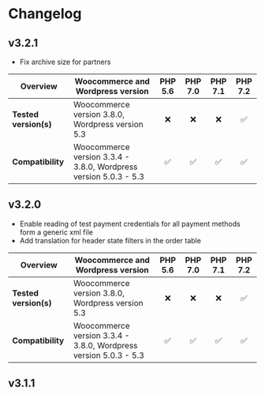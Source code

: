 # Changelog

## v3.2.1

*   Fix archive size for partners

|  Overview             | Woocommerce and Wordpress version                                | PHP 5.6 | PHP 7.0 | PHP 7.1 | PHP 7.2 |  
|-----------------------|------------------------------------------------------------------|:-------:|:-------:|:-------:|:-------:|  
| **Tested version(s)** | Woocommerce version 3.8.0, Wordpress version 5.3                 |   :x:   |   :x:   |   :x:   | &#9989; |  
| **Compatibility**     | Woocommerce version 3.3.4 - 3.8.0, Wordpress version 5.0.3 - 5.3 | &#9989; | &#9989; | &#9989; | &#9989; |  

## v3.2.0

*   Enable reading of test payment credentials for all payment methods form a generic xml file
*   Add translation for header state filters in the order table

|  Overview             | Woocommerce and Wordpress version                                | PHP 5.6 | PHP 7.0 | PHP 7.1 | PHP 7.2 |  
|-----------------------|------------------------------------------------------------------|:-------:|:-------:|:-------:|:-------:|  
| **Tested version(s)** | Woocommerce version 3.8.0, Wordpress version 5.3                 |   :x:   |   :x:   |   :x:   | &#9989; |  
| **Compatibility**     | Woocommerce version 3.3.4 - 3.8.0, Wordpress version 5.0.3 - 5.3 | &#9989; | &#9989; | &#9989; | &#9989; |  

## v3.1.1
